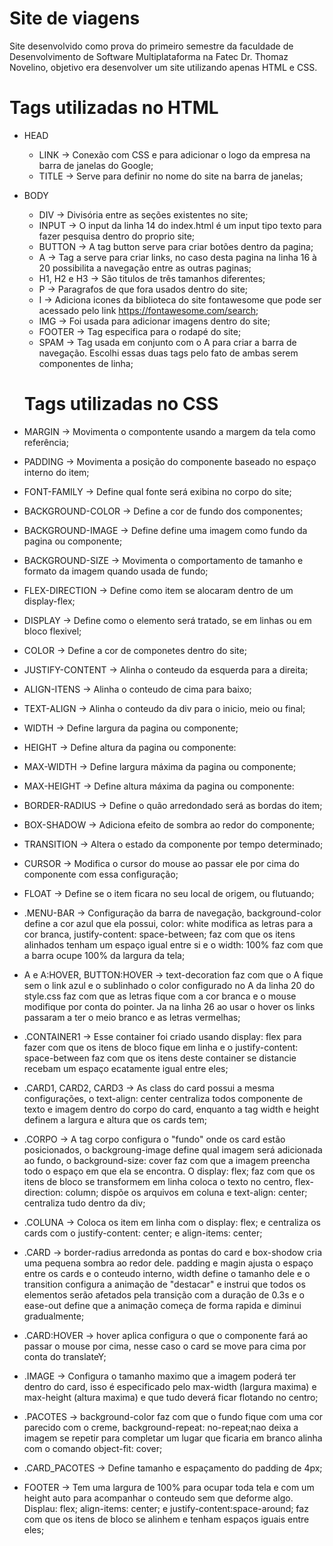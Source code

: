 # Site de viagens
Site desenvolvido como prova do primeiro semestre da faculdade de Desenvolvimento de Software Multiplataforma na Fatec Dr. Thomaz Novelino, objetivo era desenvolver um site utilizando apenas HTML e CSS.

# Tags utilizadas no HTML

- HEAD
  - LINK -> Conexão com CSS e para adicionar o logo da empresa na barra de janelas do Google;
  - TITLE -> Serve para definir no nome do site na barra de janelas;
- BODY
  - DIV -> Divisória entre as seções existentes no site;
  - INPUT -> O input da linha 14 do index.html é um input tipo texto para fazer pesquisa dentro do proprio site;
  - BUTTON -> A tag button serve para criar botões dentro da pagina;
  - A -> Tag a serve para criar links, no caso desta pagina na linha 16 à 20 possibilita a navegação entre as outras paginas;
  - H1, H2 e H3 -> São titulos de três tamanhos diferentes;
  - P -> Paragrafos de que fora usados dentro do site;
  - I -> Adiciona  icones da biblioteca do site fontawesome que pode ser acessado pelo link https://fontawesome.com/search;
  - IMG -> Foi usada para adicionar imagens dentro do site;
  - FOOTER -> Tag especifica para o rodapé do site;
  - SPAM -> Tag usada em conjunto com o A para criar a barra de navegação. Escolhi essas duas tags pelo fato de ambas serem componentes de linha;
  
  # Tags utilizadas no CSS

- MARGIN -> Movimenta o compontente usando a margem da tela como referência;
- PADDING -> Movimenta a posição do componente baseado no espaço interno do item;
- FONT-FAMILY -> Define qual fonte será exibina no corpo do site;
- BACKGROUND-COLOR -> Define a cor de fundo dos componentes;
- BACKGROUND-IMAGE -> Define define uma imagem como fundo da pagina ou componente;
- BACKGROUND-SIZE -> Movimenta o comportamento de tamanho e formato da imagem quando usada de fundo;
- FLEX-DIRECTION -> Define como item se alocaram dentro de um display-flex;
- DISPLAY -> Define como o elemento será tratado, se em linhas ou em bloco flexivel;
- COLOR -> Define a cor de componetes dentro do site;
- JUSTIFY-CONTENT -> Alinha o conteudo da esquerda para a direita;
- ALIGN-ITENS -> Alinha o conteudo de cima para baixo;
- TEXT-ALIGN -> Alinha o conteudo da div para o inicio, meio ou final;
- WIDTH -> Define largura da pagina ou componente;
- HEIGHT -> Define altura da pagina ou componente:
- MAX-WIDTH -> Define largura máxima da pagina ou componente;
- MAX-HEIGHT -> Define altura máxima da pagina ou componente:
- BORDER-RADIUS -> Define o quão arredondado será as bordas do item;
- BOX-SHADOW -> Adiciona efeito de sombra ao redor do componente;
- TRANSITION -> Altera o estado da componente por tempo determinado;
- CURSOR -> Modifica o cursor do mouse ao passar ele por cima do componente com essa configuração;
- FLOAT -> Define se o item ficara no seu local de origem, ou flutuando; 
- .MENU-BAR -> Configuração da barra de navegação, background-color define a cor azul que ela possui, color: white modifica as letras para a cor branca, justify-content: space-between; faz com que os itens alinhados tenham um espaço igual entre si e o width: 100% faz com que a barra ocupe 100% da largura da tela;
- A e A:HOVER, BUTTON:HOVER -> text-decoration faz com que o A fique sem o link azul e o sublinhado o color configurado no A da linha 20 do style.css faz com que as letras fique com a cor branca e o mouse modifique por conta do pointer. Ja na linha 26 ao usar o hover os links passaram a ter o meio branco e as letras vermelhas;
- .CONTAINER1 -> Esse container foi criado usando display: flex para fazer com que os itens de bloco fique em linha e o justify-content: space-between faz com que os itens deste container se distancie recebam um espaço ecatamente igual entre eles;
- .CARD1, CARD2, CARD3 -> As class do card possui a mesma configurações, o text-align: center centraliza todos componente de texto e imagem dentro do corpo do card, enquanto a tag width e height definem a largura e altura que os cards tem;
- .CORPO -> A tag corpo configura o "fundo" onde os card estão posicionados, o backgroung-image define qual imagem será adicionada ao fundo, o background-size: cover faz com que a imagem preencha todo o espaço em que ela se encontra. O display: flex; faz com que os itens de bloco se transformem em linha coloca o texto no centro, flex-direction: column; dispõe os arquivos em coluna e text-align: center; centraliza tudo dentro da div;
- .COLUNA -> Coloca os item em linha com o display: flex; e centraliza os cards com o justify-content: center; e align-items: center;
- .CARD -> border-radius arredonda as pontas do card e box-shodow cria uma pequena sombra ao redor dele. padding e magin ajusta o espaço entre os cards e o conteudo interno, width define o tamanho dele e o transition configura a animação de "destacar" e instrui que todos os elementos serão afetados pela transição com a duração de 0.3s e o ease-out define que a animação começa de forma rapida e diminui gradualmente;
- .CARD:HOVER -> hover aplica configura o que o componente fará ao passar o mouse por cima, nesse caso o card se move para cima por conta do translateY;
- .IMAGE -> Configura o tamanho maximo que a imagem poderá ter dentro do card, isso é especificado pelo max-width (largura maxima) e max-height (altura maxima) e que tudo deverá ficar flotando no centro;
- .PACOTES -> background-color faz com que o fundo fique com uma cor parecido com o creme, background-repeat: no-repeat;nao deixa a imagem se repetir para completar um lugar que ficaria em branco alinha com o comando object-fit: cover;
- .CARD_PACOTES -> Define tamanho e espaçamento do padding de 4px;
- FOOTER -> Tem uma largura de 100% para ocupar toda tela e com um height auto para acompanhar o conteudo sem que deforme algo. Displau: flex; align-items: center; e justify-content:space-around; faz com que os itens de bloco se alinhem e tenham espaços iguais entre eles;
  